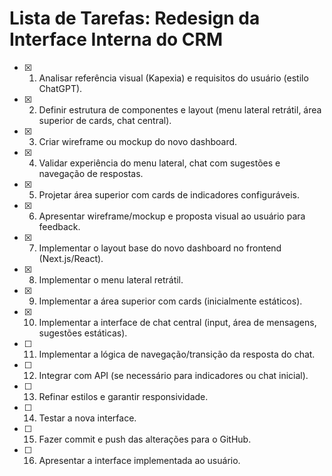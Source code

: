 # Lista de Tarefas: Redesign da Interface Interna do CRM

- [X] 1. Analisar referência visual (Kapexia) e requisitos do usuário (estilo ChatGPT).
- [X] 2. Definir estrutura de componentes e layout (menu lateral retrátil, área superior de cards, chat central).
- [X] 3. Criar wireframe ou mockup do novo dashboard.
- [X] 4. Validar experiência do menu lateral, chat com sugestões e navegação de respostas.
- [X] 5. Projetar área superior com cards de indicadores configuráveis.
- [X] 6. Apresentar wireframe/mockup e proposta visual ao usuário para feedback.
- [X] 7. Implementar o layout base do novo dashboard no frontend (Next.js/React).
- [X] 8. Implementar o menu lateral retrátil.
- [X] 9. Implementar a área superior com cards (inicialmente estáticos).
- [X] 10. Implementar a interface de chat central (input, área de mensagens, sugestões estáticas).
- [ ] 11. Implementar a lógica de navegação/transição da resposta do chat.
- [ ] 12. Integrar com API (se necessário para indicadores ou chat inicial).
- [ ] 13. Refinar estilos e garantir responsividade.
- [ ] 14. Testar a nova interface.
- [ ] 15. Fazer commit e push das alterações para o GitHub.
- [ ] 16. Apresentar a interface implementada ao usuário.
